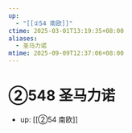 ```yaml
---
up:
  - "[[②54 南欧]]"
ctime: 2025-03-01T13:19:35+08:00
aliases:
  - 圣马力诺
mtime: 2025-09-09T12:37:06+08:00
---
```


# ②548 圣马力诺

- up: [[②54 南欧]]
